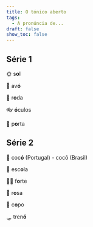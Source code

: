 ```yaml
---
title: O tónico aberto
tags:
  - A pronúncia de...
draft: false
show_toc: false
---
```

## Série 1

<e-moji>🌞</e-moji> s**o**l

<e-moji>👵</e-moji> av**ó**

<e-moji>🛞</e-moji> r**o**da

<e-moji>👓</e-moji> **ó**culos

<e-moji>🚪</e-moji> p**o**rta


## Série 2

<e-moji>💩</e-moji> coc**ó** (Portugal) - cocô (Brasil)

<e-moji>🏫</e-moji> esc**o**la

<e-moji>🏋️‍♀️</e-moji> f**o**rte

<e-moji>🌹</e-moji> r**o**sa

<e-moji>🥛</e-moji> c**o**po

<e-moji>🛷</e-moji> tren**ó**
